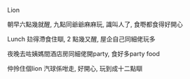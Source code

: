 Lion

朝早六點幾就醒, 九點同爺爺麻麻玩, 識叫人了, 食嘢都食得好開心

Lunch 攰得滯食住瞓, 2 點幾又醒, 屋企自己同細佬玩多

夜晚去咗姨媽間酒店房同細佬開party, 食好多party food

仲拎住個lion 汽球係咁走, 好開心, 玩到成十二點瞓
